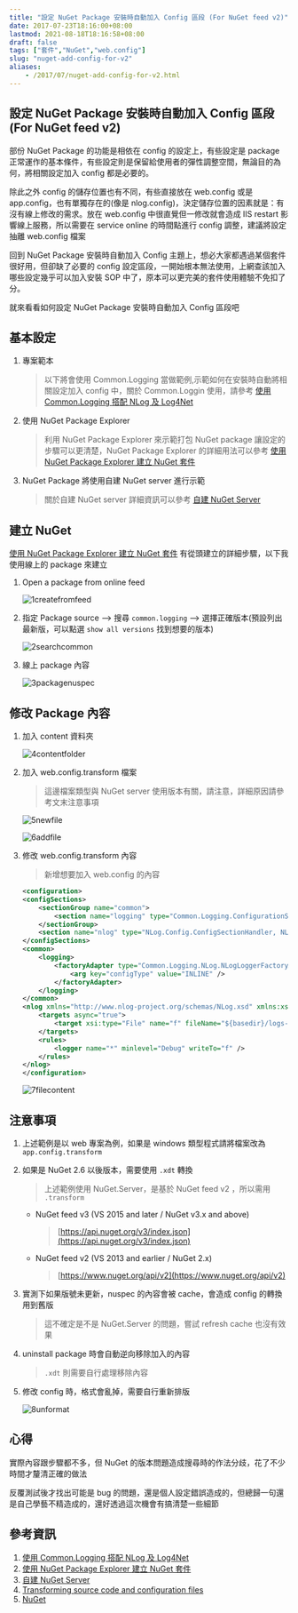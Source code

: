 ```yaml
---
title: "設定 NuGet Package 安裝時自動加入 Config 區段 (For NuGet feed v2)"
date: 2017-07-23T18:16:00+08:00
lastmod: 2021-08-18T18:16:58+08:00
draft: false
tags: ["套件","NuGet","web.config"]
slug: "nuget-add-config-for-v2"
aliases:
    - /2017/07/nuget-add-config-for-v2.html
---
```

## 設定 NuGet Package 安裝時自動加入 Config 區段 (For NuGet feed v2)

部份 NuGet Package 的功能是相依在 config 的設定上，有些設定是 package 正常運作的基本條件，有些設定則是保留給使用者的彈性調整空間，無論目的為何，將相關設定加入 config 都是必要的。

除此之外 config 的儲存位置也有不同，有些直接放在 web.config 或是 app.config，也有單獨存在的(像是 nlog.config)，決定儲存位置的因素就是：有沒有線上修改的需求。放在 web.config 中很直覺但一修改就會造成 IIS restart 影響線上服務，所以需要在 service online 的時間點進行 config 調整，建議將設定抽離 web.config 檔案

回到 NuGet Package 安裝時自動加入 Config 主題上，想必大家都遇過某個套件很好用，但卻缺了必要的 config 設定區段，一開始根本無法使用，上網查該加入哪些設定幾乎可以加入安裝 SOP 中了，原本可以更完美的套件使用體驗不免扣了分。

就來看看如何設定 NuGet Package 安裝時自動加入 Config 區段吧

## 基本設定

1. 專案範本

    > 以下將會使用 Common.Logging 當做範例,示範如何在安裝時自動將相關設定加入 config 中，關於 Common.Loggin 使用，請參考 [使用 Common.Logging 搭配 NLog 及 Log4Net](/common-logging)

2. 使用 NuGet Package Explorer

    > 利用 NuGet Package Explorer 來示範打包 NuGet package 讓設定的步驟可以更清楚，NuGet Package Explorer 的詳細用法可以參考 [使用 NuGet Package Explorer 建立 NuGet 套件](/nuget-package-explorer)

3. NuGet Package 將使用自建 NuGet server 進行示範

    > 關於自建 NuGet server 詳細資訊可以參考 [自建 NuGet Server](/self-host-nuget-server)

## 建立 NuGet

[使用 NuGet Package Explorer 建立 NuGet 套件](/nuget-package-explorer) 有從頭建立的詳細步驟，以下我使用線上的 package 來建立

1. Open a package from online feed

    ![1createfromfeed](https://user-images.githubusercontent.com/3851540/28498520-d99438c0-6fd1-11e7-8495-06393d8be8fd.png)

2. 指定 Package source --> 搜尋 `common.logging` --> 選擇正確版本(預設列出最新版，可以點選 `show all versions` 找到想要的版本)

    ![2searchcommon](https://user-images.githubusercontent.com/3851540/28498518-d99277a6-6fd1-11e7-8246-606a35b1c629.png)

3. 線上 package 內容

    ![3packagenuspec](https://user-images.githubusercontent.com/3851540/28498519-d992e358-6fd1-11e7-8596-2ef0a3e1d566.png)

## 修改 Package 內容

1. 加入 content 資料夾

    ![4contentfolder](https://user-images.githubusercontent.com/3851540/28498521-d9bb10f8-6fd1-11e7-95b2-99421b9e5104.png)

2. 加入 web.config.transform 檔案

    > 這邊檔案類型與 NuGet server 使用版本有關，請注意，詳細原因請參考文末注意事項

    ![5newfile](https://user-images.githubusercontent.com/3851540/28498522-d9c98200-6fd1-11e7-98d7-ac3479c86e51.png)

    ![6addfile](https://user-images.githubusercontent.com/3851540/28498523-d9cb0a6c-6fd1-11e7-8f8f-fb99dc083940.png)

3. 修改 web.config.transform 內容

    > 新增想要加入 web.config 的內容

    ```xml
    <configuration>
    <configSections>
        <sectionGroup name="common">
            <section name="logging" type="Common.Logging.ConfigurationSectionHandler, Common.Logging"/>
        </sectionGroup>
        <section name="nlog" type="NLog.Config.ConfigSectionHandler, NLog"/>
    </configSections>
    <common>
        <logging>
            <factoryAdapter type="Common.Logging.NLog.NLogLoggerFactoryAdapter, Common.Logging.NLog41">
                <arg key="configType" value="INLINE" />
            </factoryAdapter>
        </logging>
    </common>
    <nlog xmlns="http://www.nlog-project.org/schemas/NLog.xsd" xmlns:xsi="http://www.w3.org/2001/XMLSchema-instance" xsi:schemaLocation="http://www.nlog-project.org/schemas/NLog.xsd NLog.xsd" autoReload="true" throwExceptions="false" internalLogLevel="Off" internalLogFile="c:\temp\nlog-internal.log">
        <targets async="true">
            <target xsi:type="File" name="f" fileName="${basedir}/logs-inline/${shortdate}.log" layout="${longdate} ${uppercase:${level}} ${message}" />
        </targets>
        <rules>
            <logger name="*" minlevel="Debug" writeTo="f" />
        </rules>
    </nlog>
    </configuration>
    ```

    ![7filecontent](https://user-images.githubusercontent.com/3851540/28498524-d9cb0f30-6fd1-11e7-96c2-b40ab3bbaee9.png)

## 注意事項

1. 上述範例是以 web 專案為例，如果是 windows 類型程式請將檔案改為 `app.config.transform`
2. 如果是 NuGet 2.6 以後版本，需要使用 `.xdt` 轉換

    > 上述範例使用 NuGet.Server，是基於 NuGet feed v2 ，所以需用 `.transform`

    * NuGet feed v3 (VS 2015 and later / NuGet v3.x and above)

        > [https://api.nuget.org/v3/index.json](https://api.nuget.org/v3/index.json)

    * NuGet feed v2 (VS 2013 and earlier / NuGet 2.x)

        > [https://www.nuget.org/api/v2](https://www.nuget.org/api/v2)

3. 實測下如果版號未更新，nuspec 的內容會被 cache，會造成 config 的轉換用到舊版

    > 這不確定是不是 NuGet.Server 的問題，嘗試 refresh cache 也沒有效果

4. uninstall package 時會自動逆向移除加入的內容

    > `.xdt` 則需要自行處理移除內容

5. 修改 config 時，格式會亂掉，需要自行重新排版

    ![8unformat](https://user-images.githubusercontent.com/3851540/28498525-d9dc7a86-6fd1-11e7-9369-569287db7c68.png)

## 心得

實際內容跟步驟都不多，但 NuGet 的版本問題造成搜尋時的作法分歧，花了不少時間才釐清正確的做法

反覆測試後才找出可能是 bug 的問題，還是個人設定錯誤造成的，但總歸一句還是自己學藝不精造成的，還好透過這次機會有搞清楚一些細節

## 參考資訊

1. [使用 Common.Logging 搭配 NLog 及 Log4Net](/common-logging)
2. [使用 NuGet Package Explorer 建立 NuGet 套件](/nuget-package-explorer)
3. [自建 NuGet Server](/self-host-nuget-server)
4. [Transforming source code and configuration files](https://docs.microsoft.com/en-us/nuget/create-packages/source-and-config-file-transformations?WT.mc_id=DOP-MVP-5002594)
5. [NuGet](https://www.nuget.org/)
